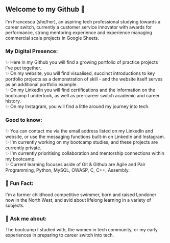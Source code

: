 ## Welcome to my Github 👋
I'm Francesca (she/her), an aspiring tech professional studying towards a career switch, currently a customer service innovator with awards for performance, strong mentoring experience and experience managing commercial scale projects in Google Sheets. <br />
### My Digital Presence:
✨ Here in my Github you will find a growing portfolio of practice projects I've put together. <br />
✨ On my website, you will find visualised, succinct introductions to key portfolio projects as a demonstration of skill - and the website itself serves as an additional portfolio example. <br />
✨ On my LinkedIn you will find certifications and the information on the bootcamp I undertook, as well as pre-career switch academic and career history. <br />
✨ On my Instagram, you will find a little around my journey into tech. <br />
### Good to know:
✨ You can contact me via the email address listed on my LinkedIn and website, or use the messaging functions built-in on LinkedIn and Instagram. <br />
✨ I'm currently working on my bootcamp studies, and these projects are currently private. <br />
✨ I'm currently prioritising collaboration and mentorship connections within my bootcamp. <br />
✨ Current learning focuses aside of Git & Github are Agile and Pair Programming, Python, MySQL, OWASP, C, C++, Assembly. <br />
### 🌱 Fun Fact:
I'm a former childhood competitive swimmer, born and raised Londoner now in the North West, and avid about lifelong learning in a variety of subjects. <br />
### 💬 Ask me about:
The bootcamp I studied with, the women in tech community, or my early experiences in preparing to career switch into tech. <br />
<br />
<!--
**francescatynan/francescatynan** is a ✨ _special_ ✨ repository because its `README.md` (this file) appears on your GitHub profile.

